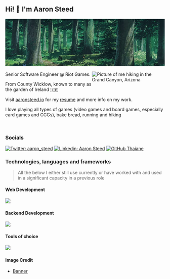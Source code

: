 <h2>Hi! 👋 I'm Aaron Steed</h2>


<img width='850' height=150 src="./images/ghibli-inspired-forest.png" width="50">

<img align='right' src="./images/grand-canyon.png" width="230" alt="Picture of me hiking in the Grand Canyon, Arizona"></img>
Senior Software Engineer @ Riot Games.

From County Wicklow, known to many as the garden of Ireland 🇮🇪</p>
<p>Visit <a href="https://aaronsteed.io">aaronsteed.io</a> for my <a href="https://aaronsteed.io/documents/2025x-CV.pdf"">resume</a> and more info on my work.</p>

I love playing all types of games (video games and board games, especially card games and CCGs), bake bread, running and hiking

<br />

### Socials
[![Twitter: aaron_steed](https://img.shields.io/twitter/follow/aaron_steed?style=social)](https://x.com/aaron_steed)
[![Linkedin: Aaron Steed](https://img.shields.io/badge/-linkedin_aaronsteed-blue?style=flat-square&logo=Linkedin&logoColor=white&link=https://www.linkedin.com/in/aaron-steed/)](https://www.linkedin.com/in/aaron-steed/)
[![GitHub Thaiane](https://img.shields.io/github/followers/aaronsteed?label=follow)](https://github.com/aaronsteed)

### Technologies, languages and frameworks
> All the below I either still use currently or have worked with and used in a significant capacity in a previous role
#### Web Development
<p align="left">
  <a href="https://skillicons.dev">
    <img src="https://skillicons.dev/icons?i=nodejs,angular,css,html,bootstrap,js,npm,nuxtjs,tailwind,ts,vite,vue,vuetify,vercel,yarn&theme=dark" />
  </a>
</p>

#### Backend Development
<p align="left">
  <a href="https://skillicons.dev">
    <img src="https://skillicons.dev/icons?i=aws,clojure,docker,elasticsearch,flask,go,gradle,java,kafka,kotlin,maven,mongodb,postgres,prometheus,grafana,py,kubernetes,redis,spring,sqlite&theme=dark" />
  </a>
</p>

#### Tools of choice
<p align="left">
  <a href="https://skillicons.dev">
    <img src="https://skillicons.dev/icons?i=idea,webstorm,pycharm,postman&theme=dark" />
  </a>
</p>


#### Image Credit
- [Banner](https://www.wallpaperflare.com/studio-ghibli-forest-clearing-landscape-oak-nature-wallpaper-ytwiq)